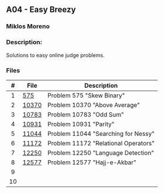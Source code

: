 ## A04 - Easy Breezy
### Miklos Moreno
### Description:

Solutions to easy online judge problems.

### Files

|   #   | File           | Description                          |
| :---: | -------------- | ------------------------------------ |
|   1   | [575](575)     | Problem 575 "Skew Binary"            |
|   2   | [10370](10370) | Problem 10370 "Above Average"        |
|   3   | [10783](10783) | Problem 10783 "Odd Sum"              |
|   4   | [10931](10931) | Problem 10931 "Parity"               |
|   5   | [11044](11044) | Problem 11044 "Searching for Nessy"  |
|   6   | [11172](11172) | Problem 11172 "Relational Operators" |
|   7   | [12250](12250) | Problem 12250 "Language Detection"   |
|   8   | [12577](12577) | Problem 12577 "Hajj-e-Akbar"         |
|   9   |                |                                      |
|  10   |                |                                      |